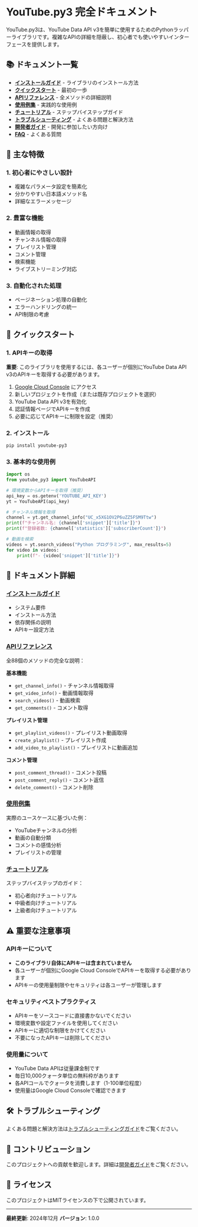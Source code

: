# YouTube.py3 完全ドキュメント

YouTube.py3は、YouTube Data API v3を簡単に使用するためのPythonラッパーライブラリです。複雑なAPIの詳細を隠蔽し、初心者でも使いやすいインターフェースを提供します。

## 📚 ドキュメント一覧

- [**インストールガイド**](installation.md) - ライブラリのインストール方法
- [**クイックスタート**](quickstart.md) - 最初の一歩
- [**APIリファレンス**](api_reference.md) - 全メソッドの詳細説明
- [**使用例集**](examples/) - 実践的な使用例
- [**チュートリアル**](tutorials/) - ステップバイステップガイド
- [**トラブルシューティング**](troubleshooting.md) - よくある問題と解決方法
- [**開発者ガイド**](developer_guide.md) - 開発に参加したい方向け
- [**FAQ**](faq.md) - よくある質問

## 🎯 主な特徴

### 1. 初心者にやさしい設計
- 複雑なパラメータ設定を簡素化
- 分かりやすい日本語メソッド名
- 詳細なエラーメッセージ

### 2. 豊富な機能
- 動画情報の取得
- チャンネル情報の取得
- プレイリスト管理
- コメント管理
- 検索機能
- ライブストリーミング対応

### 3. 自動化された処理
- ページネーション処理の自動化
- エラーハンドリングの統一
- API制限の考慮

## 🚀 クイックスタート

### 1. APIキーの取得

**重要**: このライブラリを使用するには、各ユーザーが個別にYouTube Data API v3のAPIキーを取得する必要があります。

1. [Google Cloud Console](https://console.cloud.google.com/) にアクセス
2. 新しいプロジェクトを作成（または既存プロジェクトを選択）
3. YouTube Data API v3を有効化
4. 認証情報ページでAPIキーを作成
5. 必要に応じてAPIキーに制限を設定（推奨）

### 2. インストール

```bash
pip install youtube-py3
```

### 3. 基本的な使用例

```python
import os
from youtube_py3 import YouTubeAPI

# 環境変数からAPIキーを取得（推奨）
api_key = os.getenv('YOUTUBE_API_KEY')
yt = YouTubeAPI(api_key)

# チャンネル情報を取得
channel = yt.get_channel_info("UC_x5XG1OV2P6uZZ5FSM9Ttw")
print(f"チャンネル名: {channel['snippet']['title']}")
print(f"登録者数: {channel['statistics']['subscriberCount']}")

# 動画を検索
videos = yt.search_videos("Python プログラミング", max_results=5)
for video in videos:
    print(f"- {video['snippet']['title']}")
```

## 📖 ドキュメント詳細

### [インストールガイド](installation.md)
- システム要件
- インストール方法
- 依存関係の説明
- APIキー設定方法

### [APIリファレンス](api_reference.md)
全88個のメソッドの完全な説明：

**基本機能**
- `get_channel_info()` - チャンネル情報取得
- `get_video_info()` - 動画情報取得
- `search_videos()` - 動画検索
- `get_comments()` - コメント取得

**プレイリスト管理**
- `get_playlist_videos()` - プレイリスト動画取得
- `create_playlist()` - プレイリスト作成
- `add_video_to_playlist()` - プレイリストに動画追加

**コメント管理**
- `post_comment_thread()` - コメント投稿
- `post_comment_reply()` - コメント返信
- `delete_comment()` - コメント削除

### [使用例集](examples/)
実際のユースケースに基づいた例：
- YouTubeチャンネルの分析
- 動画の自動分類
- コメントの感情分析
- プレイリストの管理

### [チュートリアル](tutorials/)
ステップバイステップのガイド：
- 初心者向けチュートリアル
- 中級者向けチュートリアル
- 上級者向けチュートリアル

## ⚠️ 重要な注意事項

### APIキーについて
- **このライブラリ自体にAPIキーは含まれていません**
- 各ユーザーが個別にGoogle Cloud ConsoleでAPIキーを取得する必要があります
- APIキーの使用量制限やセキュリティは各ユーザーが管理します

### セキュリティベストプラクティス
- APIキーをソースコードに直接書かないでください
- 環境変数や設定ファイルを使用してください
- APIキーに適切な制限をかけてください
- 不要になったAPIキーは削除してください

### 使用量について
- YouTube Data APIは従量課金制です
- 毎日10,000クォータ単位の無料枠があります
- 各APIコールでクォータを消費します（1-100単位程度）
- 使用量はGoogle Cloud Consoleで確認できます

## 🛠️ トラブルシューティング

よくある問題と解決方法は[トラブルシューティングガイド](troubleshooting.md)をご覧ください。

## 🤝 コントリビューション

このプロジェクトへの貢献を歓迎します。詳細は[開発者ガイド](developer_guide.md)をご覧ください。

## 📄 ライセンス

このプロジェクトはMITライセンスの下で公開されています。

---

**最終更新**: 2024年12月
**バージョン**: 1.0.0
